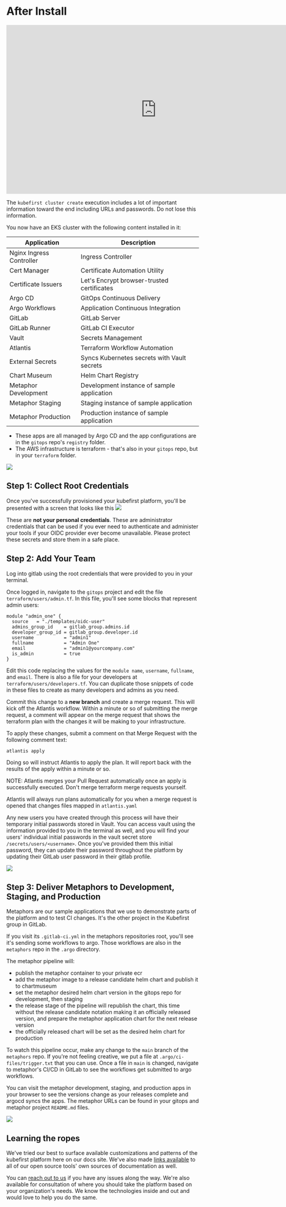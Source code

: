 # After Install

<iframe width="784" height="441" src="https://www.youtube.com/embed/KEUOaNMUqOM" title="YouTube video player" frameborder="0" allow="accelerometer; autoplay; clipboard-write; encrypted-media; gyroscope; picture-in-picture" allowfullscreen></iframe>

The `kubefirst cluster create` execution includes a lot of important information toward the end including URLs and passwords. Do not lose this information. 

You now have an EKS cluster with the following content installed in it:

| Application              | Description                                 |
|--------------------------|---------------------------------------------|
| Nginx Ingress Controller | Ingress Controller                          |
| Cert Manager             | Certificate Automation Utility              |
| Certificate Issuers      | Let's Encrypt browser-trusted certificates  |
| Argo CD                  | GitOps Continuous Delivery                  |
| Argo Workflows           | Application Continuous Integration          |
| GitLab                   | GitLab Server                               |
| GitLab Runner            | GitLab CI Executor                          |
| Vault                    | Secrets Management                          |
| Atlantis                 | Terraform Workflow Automation               |
| External Secrets         | Syncs Kubernetes secrets with Vault secrets |
| Chart Museum             | Helm Chart Registry                         |
| Metaphor Development     | Development instance of sample application  |
| Metaphor Staging         | Staging instance of sample application      |
| Metaphor Production      | Production instance of sample application   |

- These apps are all managed by Argo CD and the app configurations are in the `gitops` repo's `registry` folder.
- The AWS infrastructure is terraform - that's also in your `gitops` repo, but in your `terraform` folder.

![](../../img/kubefirst/getting-started/gitops-assets.png)

[//]: # (todo: add new console UI)
## Step 1: Collect Root Credentials

Once you've successfully provisioned your kubefirst platform, you'll be presented with a screen that looks like this
![](../../img/kubefirst/getting-started/cluster-create-result.png)

These are **not your personal credentials**. These are administrator credentials that can be used if you ever need to authenticate and administer your tools if your OIDC provider ever become unavailable. Please protect these secrets and store them in a safe place.

## Step 2: Add Your Team

Log into gitlab using the root credentials that were provided to you in your terminal.

Once logged in, navigate to the `gitops` project and edit the file `terraform/users/admin.tf`. In this file, you'll see some blocks that represent admin users:

```
module "admin_one" {
  source   = "./templates/oidc-user"
  admins_group_id    = gitlab_group.admins.id
  developer_group_id = gitlab_group.developer.id
  username           = "admin1"
  fullname           = "Admin One"
  email              = "admin1@yourcompany.com"
  is_admin           = true
}
```

Edit this code replacing the values for the `module name`, `username`, `fullname`, and `email`. There is also a file for your developers at `terraform/users/developers.tf`. You can duplicate those snippets of code in these files to create as many developers and admins as you need.

Commit this change to a **new branch** and create a merge request. This will kick off the Atlantis workflow. Within a minute or so of submitting the merge request, a comment will appear on the merge request that shows the terraform plan with the changes it will be making to your infrastructure. 

To apply these changes, submit a comment on that Merge Request with the following comment text:
```
atlantis apply
```

Doing so will instruct Atlantis to apply the plan. It will report back with the results of the apply within a minute or so.

NOTE: Atlantis merges your Pull Request automatically once an apply is successfully executed. Don't merge terraform merge requests yourself.

Atlantis will always run plans automatically for you when a merge request is opened that changes files mapped in `atlantis.yaml`

Any new users you have created through this process will have their temporary initial passwords stored in Vault. You can access vault using the information provided to you in the terminal as well, and you will find your users' individual initial passwords in the vault secret store `/secrets/users/<username>`. Once you've provided them this initial password, they can update their password throughout the platform by updating their GitLab user password in their gitlab profile.

![](../../img/kubefirst/getting-started/vault-users.png)

## Step 3: Deliver Metaphors to Development, Staging, and Production

Metaphors are our sample applications that we use to demonstrate parts of the platform and to test CI changes. It's the 
other project in the Kubefirst group in GitLab.

If you visit its `.gitlab-ci.yml` in the metaphors repositories root, you'll see it's sending some workflows to argo. 
Those workflows are also in the `metaphors` repo in the `.argo` directory.

The metaphor pipeline will:

- publish the metaphor container to your private ecr
- add the metaphor image to a release candidate helm chart and publish it to chartmuseum
- set the metaphor desired helm chart version in the gitops repo for development, then staging
- the release stage of the pipeline will republish the chart, this time without the release candidate notation making it an officially released version, and prepare the metaphor application chart for the next release version
- the officially released chart will be set as the desired helm chart for production

To watch this pipeline occur, make any change to the `main` branch of the `metaphors` repo. If you're not feeling 
creative, we put a file at `.argo/ci-files/trigger.txt` that you can use. Once a file in `main` is changed, navigate to 
metaphor's CI/CD in GitLab to see the workflows get submitted to argo workflows.

You can visit the metaphor development, staging, and production apps in your browser to see the versions change as your 
releases complete and argocd syncs the apps. The metaphor URLs can be found in your gitops and metaphor project 
`README.md` files.

![](../../img/kubefirst/metaphor/metaphor-frontend.png)

## Learning the ropes

We've tried our best to surface available customizations and patterns of the kubefirst platform here on our docs site. We've also made [links available](./credit.md) to all of our open source tools' own sources of documentation as well.

You can [reach out to us](../../community/index.md) if you have any issues along the way. We're also available for consultation of where you should take the platform based on your organization's needs. We know the technologies inside and out and would love to help you do the same.
